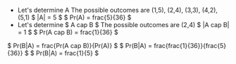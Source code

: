 <ul>
<li> Let's determine A 
The possible outcomes are (1,5), (2,4), (3,3), (4,2), (5,1) 
$ |A| = 5 $ 
$ Pr(A) = frac{5}{36} $
	<li> Let's determine $ A cap B $ 
	      The possible outcomes are (2,4) 
	      $ |A cap B| = 1 $ 
	      $ Pr(A cap B) = frac{1}{36} $
</ul>
$ Pr(B|A) = frac{Pr(A cap B)}{Pr(A)} $ 
$ Pr(B|A) = frac{frac{1}{36}}{frac{5}{36}} $ 
$ Pr(B|A) = frac{1}{5} $
